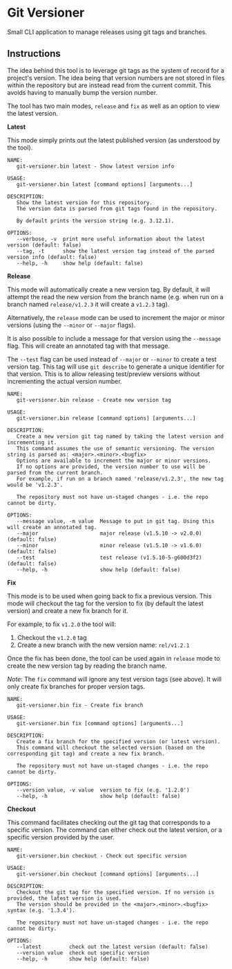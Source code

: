 # Git Versioner

Small CLI application to manage releases using git tags and branches.

## Instructions

The idea behind this tool is to leverage git tags as the system of record for a project's version. The idea being that version numbers are not stored in files within the repository but are instead read from the current commit. This avoids having to manually bump the version number.

The tool has two main modes, `release` and `fix` as well as an option to view the latest version.

**Latest**

This mode simply prints out the latest published version (as understood by the tool).

```
NAME:
   git-versioner.bin latest - Show latest version info

USAGE:
   git-versioner.bin latest [command options] [arguments...]

DESCRIPTION:
   Show the latest version for this repository.
   The version data is parsed from git tags found in the repository.

   By default prints the version string (e.g. 3.12.1).

OPTIONS:
   --verbose, -v  print more useful information about the latest version (default: false)
   --tag, -t      show the latest version tag instead of the parsed version info (default: false)
   --help, -h     show help (default: false)

```

**Release**

This mode will automatically create a new version tag. By default, it will attempt the read the new version from the branch name (e.g. when run on a branch named `release/v1.2.3` it will create a `v1.2.3` tag).

Alternatively, the `release` mode can be used to increment the major or minor versions (using the `--minor` or `--major` flags).

It is also possible to include a message for that version using the `--message` flag. This will create an annotated tag with that message.

The `--test` flag can be used instead of `--major` or `--minor` to create a test version tag. This tag will use `git describe` to generate a unique identifier for that version. This is to allow releasing test/preview versions without incrementing the actual version number.

```
NAME:
   git-versioner.bin release - Create new version tag

USAGE:
   git-versioner.bin release [command options] [arguments...]

DESCRIPTION:
   Create a new version git tag named by taking the latest version and incrementing it.
   This command assumes the use of semantic versioning. The version string is parsed as: <major>.<minor>.<bugfix>
   Options are available to increment the major or minor versions.
   If no options are provided, the version number to use will be parsed from the current branch.
   For example, if run on a branch named 'release/v1.2.3', the new tag would be 'v1.2.3'.

   The repository must not have un-staged changes - i.e. the repo cannot be dirty.

OPTIONS:
   --message value, -m value  Message to put in git tag. Using this will create an annotated tag.
   --major                    major release (v1.5.10 -> v2.0.0) (default: false)
   --minor                    minor release (v1.5.10 -> v1.6.0) (default: false)
   --test                     test release (v1.5.10-5-g600d3f2) (default: false)
   --help, -h                 show help (default: false)
```

**Fix**

This mode is to be used when going back to fix a previous version.
This mode will checkout the tag for the version to fix (by default the latest version) and create a new fix branch for it.

For example, to fix `v1.2.0` the tool will:
1. Checkout the `v1.2.0` tag
2. Create a new branch with the new version name: `rel/v1.2.1`

Once the fix has been done, the tool can be used again in `release` mode to create the new version tag by reading the branch name.

*Note*: The `fix` command will ignore any test version tags (see above). It will only create fix branches for proper version tags.

```
NAME:
   git-versioner.bin fix - Create fix branch

USAGE:
   git-versioner.bin fix [command options] [arguments...]

DESCRIPTION:
   Create a fix branch for the specified version (or latest version).
   This command will checkout the selected version (based on the corresponding git tag) and create a new fix branch.

   The repository must not have un-staged changes - i.e. the repo cannot be dirty.

OPTIONS:
   --version value, -v value  version to fix (e.g. '1.2.0')
   --help, -h                 show help (default: false)
```

**Checkout**

This command facilitates checking out the git tag that corresponds to a specific version.
The command can either check out the latest version, or a specific version provided by the user.

```
NAME:
   git-versioner.bin checkout - Check out specific version

USAGE:
   git-versioner.bin checkout [command options] [arguments...]

DESCRIPTION:
   Checkout the git tag for the specified version. If no version is provided, the latest version is used.
   The version should be provided in the <major>.<minor>.<bugfix> syntax (e.g. '1.3.4').

   The repository must not have un-staged changes - i.e. the repo cannot be dirty.

OPTIONS:
   --latest         check out the latest version (default: false)
   --version value  check out specific version
   --help, -h       show help (default: false)
```
